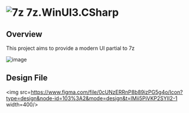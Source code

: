 # ![7z](https://github.com/MicaApps/7z.WinUI3.CSharp/assets/6630660/f5a30a5b-5f20-4242-8ed2-a3cb12e23081) 7z.WinUI3.CSharp

## Overview

This project aims to provide a modern UI partial to 7z

![image](https://github.com/MicaApps/7z.WinUI3.CSharp/assets/6630660/0f79642a-6864-4ca6-9c3e-9174ff1c2ca8)

## Design File

<img src=https://www.figma.com/file/0cUNzERRnP8b89izPG5g4o/Icon?type=design&node-id=103%3A2&mode=design&t=lMii5PiVKP2SYII2-1 width=400/>
